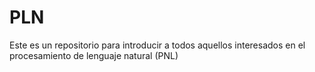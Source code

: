 # PLN
Este es un repositorio para introducir a todos aquellos interesados en el procesamiento de lenguaje natural (PNL)
